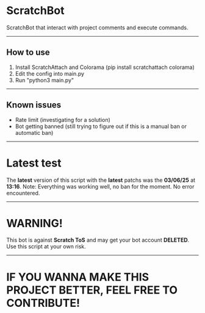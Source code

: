 # ScratchBot
ScratchBot that interact with project comments and execute commands.

---
## How to use
1. Install ScratchAttach and Colorama (pip install scratchattach colorama)
2. Edit the config into main.py
3. Run "python3 main.py"

---
## Known issues
- Rate limit (investigating for a solution)
- Bot getting banned (still trying to figure out if this is a manual ban or automatic ban)

---
# Latest test
The **latest** version of this script with the **latest** patchs was the **03/06/25** at **13:16**.
Note: Everything was working well, no ban for the moment. No error encountered.

---
# WARNING!
This bot is against **Scratch ToS** and may get your bot account **DELETED**.
Use this script at your own risk.

---
# IF YOU WANNA MAKE THIS PROJECT BETTER, FEEL FREE TO CONTRIBUTE!
